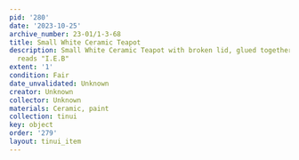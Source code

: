 ```yaml
---
pid: '280'
date: '2023-10-25'
archive_number: 23-01/1-3-68
title: Small White Ceramic Teapot
description: Small White Ceramic Teapot with broken lid, glued together. Writing inside
  reads "I.E.B"
extent: '1'
condition: Fair
date_unvalidated: Unknown
creator: Unknown
collector: Unknown
materials: Ceramic, paint
collection: tinui
key: object
order: '279'
layout: tinui_item
---
```

